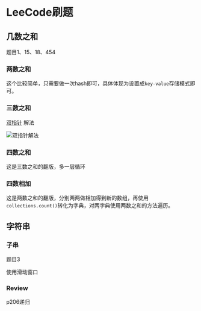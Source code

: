 # LeeCode刷题
## 几数之和
题目1、15、18、454
### 两数之和
这个比较简单，只需要做一次hash即可，具体体现为设置成`key-value`存储模式即可。
### 三数之和
[双指针](https://leetcode-cn.com/problems/3sum/solution/hua-jie-suan-fa-15-san-shu-zhi-he-by-guanpengchn/) 解法

![双指针解法](https://pic.leetcode-cn.com/2124b524439bcf0eb159ba43be4420c76f60ff2b3b51f87de269c001a323ea1a-Video_2019-06-19_192352.gif)
### 四数之和
这是三数之和的翻版，多一层循环
### 四数相加
这是两数之和的翻版，分别两两做相加得到新的数组，再使用`collections.count()`转化为字典，对两字典使用两数之和的方法遍历。
## 字符串
### 子串
题目3

使用滑动窗口

### Review

p206递归